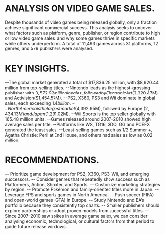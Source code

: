 # ANALYSIS ON VIDEO GAME SALES.
Despite thousands of video games being released globally, only a fraction achieve significant commercial success. This analysis seeks to uncover what factors such as platform, genre, publisher, or region contribute to high or low video game sales, and why some games thrive in specific markets while others underperform. A total of 11,493 games across 31 platforms, 12 genres, and 579 publishers were analysed.
# KEY INSIGHTS.
--The global market generated a total of $17,836.29 million, with $8,920.44 million from top-selling titles.
--Nintendo leads as the highest-grossing publisher with $3,572.92 million in sales, followed by Electronic Art($2,220.47M) and Activision($1,454.57M).
--PS2, X360, PS3 and Wii dominate in global sales, each exceeding $1.4 billion.
--North America is the largest market ($4,392.95M), followed by Europe ($2,434.13M) and Japan ($1,291.02M).
--Wii Sports is the top seller globally with 165.48 million units.
--Games released around 2007–2010 showed high average sales per title.
--Platforms like WS, TG16, 3DO, GG and PCEFX generated the least sales.
--Least-selling games such as 1/2 Summer +, Agatha Christie: Peril at End House, and others had sales as low as 0.02 million.
# RECOMMENDATIONS. 
-- Prioritize game development for PS2, X360, PS3, Wii, and emerging successors.
-- Consider genres that repeatedly show success such as Platformers, Action, Shooter, and Sports.
-- Customize marketing strategies by region:
-- Promote Pokémon and family-oriented titles more in Japan.
-- Leverage FPS and sports games in North America.
-- Push soccer (FIFA) and open-world games (GTA) in Europe.
-- Study Nintendo and EA’s portfolio because they consistently top charts.
-- Smaller publishers should explore partnerships or adopt proven models from successful titles.
-- Since 2007–2010 saw spikes in average game sales, we can consider analysing economic, technological, or cultural factors from that period to guide future release windows.
